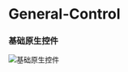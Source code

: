 # General-Control

### 基础原生控件


![基础原生控件](http://img.blog.csdn.net/20170820154121562?watermark/2/text/aHR0cDovL2Jsb2cuY3Nkbi5uZXQvZ2cxOTk0MDI=/font/5a6L5L2T/fontsize/400/fill/I0JBQkFCMA==/dissolve/70/gravity/SouthEast)
